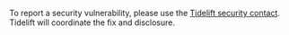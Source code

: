 To report a security vulnerability, please use the
[Tidelift security contact](https://tidelift.com/security).<br>
Tidelift will coordinate the fix and disclosure.
